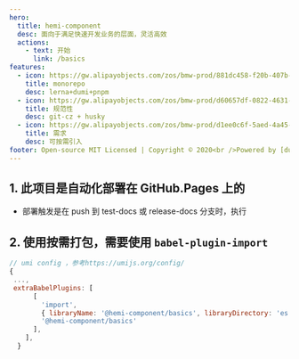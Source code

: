 ```yaml
---
hero:
  title: hemi-component
  desc: 面向于满足快速开发业务的层面，灵活高效
  actions:
    - text: 开始
      link: /basics
features:
  - icon: https://gw.alipayobjects.com/zos/bmw-prod/881dc458-f20b-407b-947a-95104b5ec82b/k79dm8ih_w144_h144.png
    title: monorepo
    desc: lerna+dumi+pnpm
  - icon: https://gw.alipayobjects.com/zos/bmw-prod/d60657df-0822-4631-9d7c-e7a869c2f21c/k79dmz3q_w126_h126.png
    title: 规范性
    desc: git-cz + husky
  - icon: https://gw.alipayobjects.com/zos/bmw-prod/d1ee0c6f-5aed-4a45-a507-339a4bfe076c/k7bjsocq_w144_h144.png
    title: 需求
    desc: 可按需引入
footer: Open-source MIT Licensed | Copyright © 2020<br />Powered by [dumi](https://d.umijs.org)
---
```


## 1. 此项目是自动化部署在 GitHub.Pages 上的

- 部署触发是在 push 到 test-docs 或 release-docs 分支时，执行

## 2. 使用按需打包，需要使用 `babel-plugin-import`

```js
// umi config ，参考https://umijs.org/config/
{
 ...,
 extraBabelPlugins: [
      [
        'import',
        { libraryName: '@hemi-component/basics', libraryDirectory: 'es', camel2DashComponentName: false },
        '@hemi-component/basics'
      ],
    ],
  }
```
